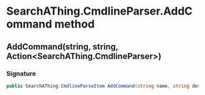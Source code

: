 # SearchAThing.CmdlineParser.AddCommand method
## AddCommand(string, string, Action<SearchAThing.CmdlineParser>)
### Signature
```csharp
public SearchAThing.CmdlineParseItem AddCommand(string name, string description, Action<SearchAThing.CmdlineParser> builder = null)
```
